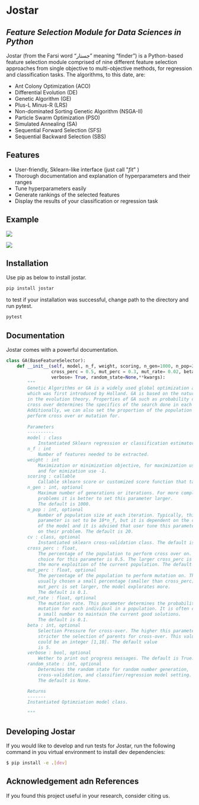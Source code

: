 # Jostar
## _Feature Selection Module for Data Sciences in Python_

Jostar (from the Farsi word “جستار” meaning “finder”) is a Python-based feature selection module comprised of nine different feature selection approaches from single objective to multi-objective methods, for regression and classification tasks. The algorithms, to this date, are:

- Ant Colony Optimization (ACO)
- Differential Evolution (DE)
- Genetic Algorithm (GE)
- Plus-L Minus-R (LRS)
- Non-dominated Sorting Genetic Algorithm (NSGA-II)
- Particle Swarm Optimization (PSO)
- Simulated Annealing (SA)
- Sequential Forward Selection (SFS)
- Sequential Backward Selection (SBS)

## Features

- User-friendly, Sklearn-like interface (just call "_fit_" )
- Thorough documentation and explanation of hyperparameters and their ranges  
- Tune hyperparameters easily 
- Generate rankings of the selected features  
- Display the results of your classification or regression task

## Example
![](https://doc-14-90-docs.googleusercontent.com/docs/securesc/mhc7nlp7l3ujrv42bt62fmuuq5segrsm/75erp660gkd15qto0onqnjjtcdh6n81o/1624289925000/06678240213073000240/06678240213073000240/1ZP1bZnKhhwLf89tKyHfY3bFkUxiJz2E6?authuser=0)

![](https://doc-0k-90-docs.googleusercontent.com/docs/securesc/mhc7nlp7l3ujrv42bt62fmuuq5segrsm/v3lmfjq6lq780hl0i313qmu75c78296m/1624300650000/06678240213073000240/06678240213073000240/1dnnBAvteXP7EX5z5ECbIN8hPIDuPoggj?authuser=0&nonce=827s3qvf20kq2&user=06678240213073000240&hash=jllof9oeu9aa9i68c57d2njt0mklm5us)


## Installation
Use pip as below to install jostar.

```sh
pip install jostar
```

to test if your installation was successful, change path to the directory and run pytest.

```sh
pytest
```

## Documentation
Jostar comes with a powerful documentation. 

```python
class GA(BaseFeatureSelector):
    def __init__(self, model, n_f, weight, scoring, n_gen=1000, n_pop=20 , cv=None,                                
                 cross_perc = 0.5, mut_perc = 0.3, mut_rate= 0.02, beta = 5,
                 verbose= True, random_state=None,**kwargs):
        """
        Genetic Algorithms or GA is a widely used global optimization algorithm 
        which was first introduced by Holland. GA is based on the natural selection
        in the evolution theory. Properties of GA such as probability of mutation and 
        cross over determines the specifics of the search done in each iteration.
        Additionally, we can also set the proportion of the population we want to
        perform cross over or mutation for. 
                
        Parameters
        ----------
        model : class
            Instantiated Sklearn regression or classification estimator.
        n_f : int
            Number of features needed to be extracted.
        weight : int
            Maximization or minimization objective, for maximization use +1
            and for mimization use -1.
        scoring : callable
            Callable sklearn score or customized score function that takes in y_pred and y_true                                                
        n_gen : int, optional
            Maximum number of generations or iterations. For more complex 
            problems it is better to set this parameter larger. 
            The default is 1000.
        n_pop : int, optional
            Number of population size at each iteration. Typically, this 
            parameter is set to be 10*n_f, but it is dependent on the complexity 
            of the model and it is advised that user tune this parameter based 
            on their problem. The default is 20.
        cv : class, optional
            Instantiated sklearn cross-validation class. The default is None.
        cross_perc : float, 
            The percentage of the population to perform cross over on. A common 
            choice for this parameter is 0.5. The larger cross_perc is chosen,
            the more exploition of the current population. The default is 0.5.
        mut_perc : float, optional
            The percentage of the population to perform mutation on. This is 
            usually chosen a small percentage (smaller than cross_perc). As 
            mut_perc is set larger, the model explorates more. 
            The default is 0.1.
        mut_rate : float, optional
            The mutation rate. This parameter determines the probability of 
            mutation for each individual in a population. It is often chosen 
            a small number to maintain the current good solutions.
            The default is 0.1.
        beta : int, optional
            Selection Pressure for cross-over. The higher this parameter the 
            stricter the selection of parents for cross-over. This value
            could be an integer [1,10]. The default value
            is 5.        
        verbose : bool, optional
            Wether to print out progress messages. The default is True.
        random_state : int, optional
            Determines the random state for random number generation, 
            cross-validation, and classifier/regression model setting. 
            The default is None.

        Returns
        -------
        Instantiated Optimziation model class.

        """
```

## Developing Jostar
If you would like to develop and run tests for Jostar, run the following command in you virtual environment to install dev dependencies:

```bash
$ pip install -e .[dev]
```

## Acknowledgement adn References
If you found this project useful in your research, consider citing us.
```

```
